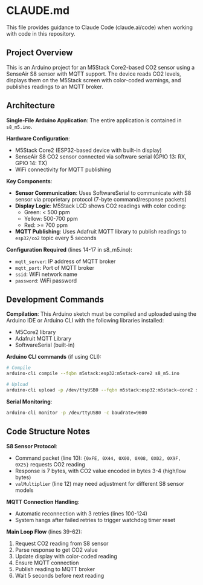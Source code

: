 # CLAUDE.md

This file provides guidance to Claude Code (claude.ai/code) when working with code in this repository.

## Project Overview

This is an Arduino project for an M5Stack Core2-based CO2 sensor using a SenseAir S8 sensor with MQTT support. The device reads CO2 levels, displays them on the M5Stack screen with color-coded warnings, and publishes readings to an MQTT broker.

## Architecture

**Single-File Arduino Application**: The entire application is contained in `s8_m5.ino`.

**Hardware Configuration**:
- M5Stack Core2 (ESP32-based device with built-in display)
- SenseAir S8 CO2 sensor connected via software serial (GPIO 13: RX, GPIO 14: TX)
- WiFi connectivity for MQTT publishing

**Key Components**:
- **Sensor Communication**: Uses SoftwareSerial to communicate with S8 sensor via proprietary protocol (7-byte command/response packets)
- **Display Logic**: M5Stack LCD shows CO2 readings with color coding:
  - Green: < 500 ppm
  - Yellow: 500-700 ppm
  - Red: >= 700 ppm
- **MQTT Publishing**: Uses Adafruit MQTT library to publish readings to `esp32/co2` topic every 5 seconds

**Configuration Required** (lines 14-17 in s8_m5.ino):
- `mqtt_server`: IP address of MQTT broker
- `mqtt_port`: Port of MQTT broker
- `ssid`: WiFi network name
- `password`: WiFi password

## Development Commands

**Compilation**: This Arduino sketch must be compiled and uploaded using the Arduino IDE or Arduino CLI with the following libraries installed:
- M5Core2 library
- Adafruit MQTT Library
- SoftwareSerial (built-in)

**Arduino CLI commands** (if using CLI):
```bash
# Compile
arduino-cli compile --fqbn m5stack:esp32:m5stack-core2 s8_m5.ino

# Upload
arduino-cli upload -p /dev/ttyUSB0 --fqbn m5stack:esp32:m5stack-core2 s8_m5.ino
```

**Serial Monitoring**:
```bash
arduino-cli monitor -p /dev/ttyUSB0 -c baudrate=9600
```

## Code Structure Notes

**S8 Sensor Protocol**:
- Command packet (line 10): `{0xFE, 0X44, 0X00, 0X08, 0X02, 0X9F, 0X25}` requests CO2 reading
- Response is 7 bytes, with CO2 value encoded in bytes 3-4 (high/low bytes)
- `valMultiplier` (line 12) may need adjustment for different S8 sensor models

**MQTT Connection Handling**:
- Automatic reconnection with 3 retries (lines 100-124)
- System hangs after failed retries to trigger watchdog timer reset

**Main Loop Flow** (lines 39-62):
1. Request CO2 reading from S8 sensor
2. Parse response to get CO2 value
3. Update display with color-coded reading
4. Ensure MQTT connection
5. Publish reading to MQTT broker
6. Wait 5 seconds before next reading
